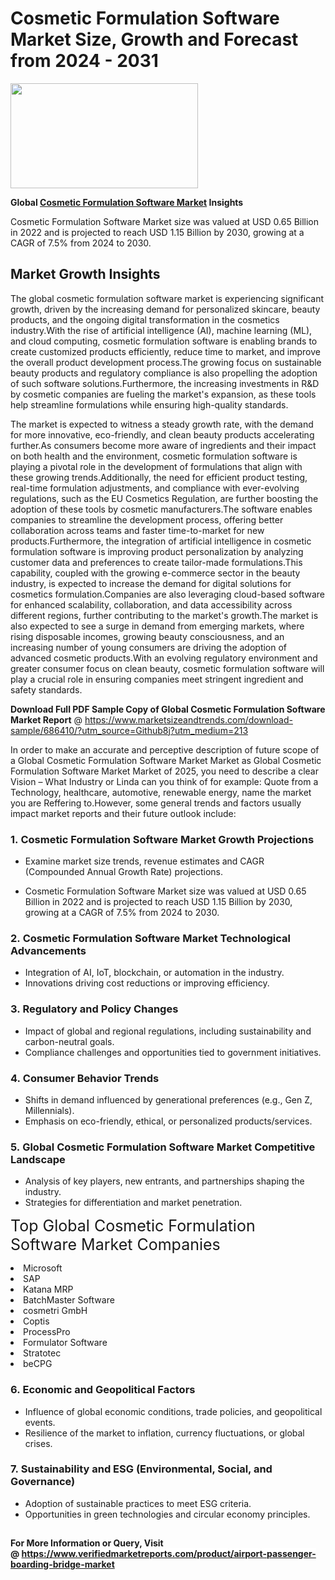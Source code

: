 <H1>Cosmetic Formulation Software Market Size, Growth and Forecast from 2024 - 2031</H1><img class="aligncenter size-medium wp-image-584254" src="https://thirdeyenews.in/wp-content/uploads/2024/09/Global-Market-Research-300x168.jpeg" alt="" width="300" height="168" /><p><strong>Global&nbsp;<a href="https://www.marketsizeandtrends.com/download-sample/686410/?utm_source=Github8j?utm_medium=213">Cosmetic Formulation Software Market</a> Insights</strong></p><p>Cosmetic Formulation Software Market size was valued at USD 0.65 Billion in 2022 and is projected to reach USD 1.15 Billion by 2030, growing at a CAGR of 7.5% from 2024 to 2030.</p><p><h2>Market Growth Insights</h2> <p>The global cosmetic formulation software market is experiencing significant growth, driven by the increasing demand for personalized skincare, beauty products, and the ongoing digital transformation in the cosmetics industry.With the rise of artificial intelligence (AI), machine learning (ML), and cloud computing, cosmetic formulation software is enabling brands to create customized products efficiently, reduce time to market, and improve the overall product development process.The growing focus on sustainable beauty products and regulatory compliance is also propelling the adoption of such software solutions.Furthermore, the increasing investments in R&D by cosmetic companies are fueling the market's expansion, as these tools help streamline formulations while ensuring high-quality standards.</p> <p>The market is expected to witness a steady growth rate, with the demand for more innovative, eco-friendly, and clean beauty products accelerating further.As consumers become more aware of ingredients and their impact on both health and the environment, cosmetic formulation software is playing a pivotal role in the development of formulations that align with these growing trends.Additionally, the need for efficient product testing, real-time formulation adjustments, and compliance with ever-evolving regulations, such as the EU Cosmetics Regulation, are further boosting the adoption of these tools by cosmetic manufacturers.The software enables companies to streamline the development process, offering better collaboration across teams and faster time-to-market for new products.Furthermore, the integration of artificial intelligence in cosmetic formulation software is improving product personalization by analyzing customer data and preferences to create tailor-made formulations.This capability, coupled with the growing e-commerce sector in the beauty industry, is expected to increase the demand for digital solutions for cosmetics formulation.Companies are also leveraging cloud-based software for enhanced scalability, collaboration, and data accessibility across different regions, further contributing to the market's growth.The market is also expected to see a surge in demand from emerging markets, where rising disposable incomes, growing beauty consciousness, and an increasing number of young consumers are driving the adoption of advanced cosmetic products.With an evolving regulatory environment and greater consumer focus on clean beauty, cosmetic formulation software will play a crucial role in ensuring companies meet stringent ingredient and safety standards.<p><span class=""><strong>Download Full PDF Sample Copy of Global Cosmetic Formulation Software Market Report</strong> @ <a href="https://www.marketsizeandtrends.com/download-sample/686410/?utm_source=Github8j?utm_medium=213" target="_blank">https://www.marketsizeandtrends.com/download-sample/686410/?utm_source=Github8j?utm_medium=213</a></span></p><p>In order to make an accurate and perceptive description of future scope of a Global&nbsp;Cosmetic Formulation Software Market Market as Global&nbsp;Cosmetic Formulation Software Market Market of 2025, you need to describe a clear Vision &ndash; What Industry or Linda can you think of for example: Quote from a Technology, healthcare, automotive, renewable energy, name the market you are Reffering to.However, some general trends and factors usually impact market reports and their future outlook include:</p><h3>1.&nbsp;<strong>Cosmetic Formulation Software Market Growth Projections</strong></h3><ul><li>Examine market size trends, revenue estimates and CAGR (Compounded Annual Growth Rate) projections.</li><li><p>Cosmetic Formulation Software Market size was valued at USD 0.65 Billion in 2022 and is projected to reach USD 1.15 Billion by 2030, growing at a CAGR of 7.5% from 2024 to 2030.</p></li></ul><h3>2.&nbsp;<strong>Cosmetic Formulation Software Market Technological Advancements</strong></h3><ul><li>Integration of AI, IoT, blockchain, or automation in the industry.</li><li>Innovations driving cost reductions or improving efficiency.</li></ul><h3>3.&nbsp;<strong>Regulatory and Policy Changes</strong></h3><ul><li>Impact of global and regional regulations, including sustainability and carbon-neutral goals.</li><li>Compliance challenges and opportunities tied to government initiatives.</li></ul><h3>4.&nbsp;<strong>Consumer Behavior Trends</strong></h3><ul><li>Shifts in demand influenced by generational preferences (e.g., Gen Z, Millennials).</li><li>Emphasis on eco-friendly, ethical, or personalized products/services.</li></ul><h3>5.&nbsp;<strong>Global Cosmetic Formulation Software Market Competitive Landscape</strong></h3><ul><li>Analysis of key players, new entrants, and partnerships shaping the industry.</li><li>Strategies for differentiation and market penetration.</li></ul><p data-pm-slice="1 1 []"><span style="color: inherit; font-family: inherit; font-size: 25px;">Top Global Cosmetic Formulation Software Market Companies</span></p><div class="" data-test-id=""><p><li>Microsoft</li><li> SAP</li><li> Katana MRP</li><li> BatchMaster Software</li><li> cosmetri GmbH</li><li> Coptis</li><li> ProcessPro</li><li> Formulator Software</li><li> Stratotec</li><li> beCPG</li></p></div><h3>6.&nbsp;<strong>Economic and Geopolitical Factors</strong></h3><ul><li>Influence of global economic conditions, trade policies, and geopolitical events.</li><li>Resilience of the market to inflation, currency fluctuations, or global crises.</li></ul><h3>7.&nbsp;<strong>Sustainability and ESG (Environmental, Social, and Governance)</strong></h3><ul><li>Adoption of sustainable practices to meet ESG criteria.</li><li>Opportunities in green technologies and circular economy principles.</li></ul><h2><strong style="font-size: 14px;">For More Information or Query, Visit @&nbsp;</strong><a style="background-color: #ffffff; font-size: 14px;" href="https://www.marketsizeandtrends.com/report/cosmetic-formulation-software-market/" target="_blank">https://www.verifiedmarketreports.com/product/airport-passenger-boarding-bridge-market</a></h2>